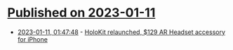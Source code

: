 # [Published on 2023-01-11](index.md)

* [2023-01-11, 01:47:48](https://news.ycombinator.com/item?id=34334061) - [HoloKit relaunched, $129 AR Headset accessory for iPhone](https://holokit.io/)
